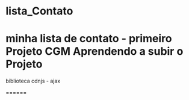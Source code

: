 # lista_Contato
 minha lista de contato - primeiro Projeto CGM
 Aprendendo a subir o Projeto
 ===========================
biblioteca cdnjs - ajax
 <link rel="stylesheet" href="https://cdnjs.cloudflare.com/ajax/libs/font-awesome/5.15.4/css/all.min.css" integrity="sha512-w68d7dH3jRzLzwOdOq5hwDyF++90noWxJlBXA/a7k9Dtl6GVbytC3+8XCnL6Dc1mIlKUZB/Zdg+UEXZJL0t/Dg==" crossorigin="anonymous" referrerpolicy="no-referrer" />
 ======





